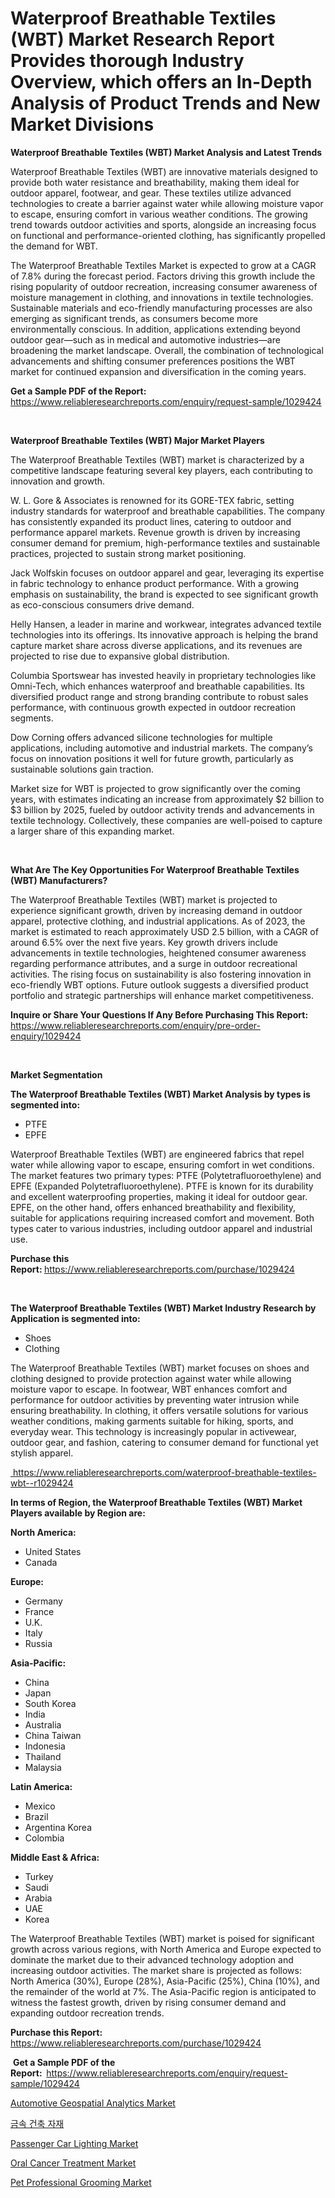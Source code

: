 <p><h1>Waterproof Breathable Textiles (WBT) Market Research Report Provides thorough Industry Overview, which offers an In-Depth Analysis of Product Trends and New Market Divisions</h1></p><p><strong>Waterproof Breathable Textiles (WBT) Market Analysis and Latest Trends</strong></p>
<p><p>Waterproof Breathable Textiles (WBT) are innovative materials designed to provide both water resistance and breathability, making them ideal for outdoor apparel, footwear, and gear. These textiles utilize advanced technologies to create a barrier against water while allowing moisture vapor to escape, ensuring comfort in various weather conditions. The growing trend towards outdoor activities and sports, alongside an increasing focus on functional and performance-oriented clothing, has significantly propelled the demand for WBT.</p><p>The Waterproof Breathable Textiles Market is expected to grow at a CAGR of 7.8% during the forecast period. Factors driving this growth include the rising popularity of outdoor recreation, increasing consumer awareness of moisture management in clothing, and innovations in textile technologies. Sustainable materials and eco-friendly manufacturing processes are also emerging as significant trends, as consumers become more environmentally conscious. In addition, applications extending beyond outdoor gear—such as in medical and automotive industries—are broadening the market landscape. Overall, the combination of technological advancements and shifting consumer preferences positions the WBT market for continued expansion and diversification in the coming years.</p></p>
<p><strong>Get a Sample PDF of the Report:&nbsp;</strong> <a href="https://www.reliableresearchreports.com/enquiry/request-sample/1029424">https://www.reliableresearchreports.com/enquiry/request-sample/1029424</a></p>
<p>&nbsp;</p>
<p><strong>Waterproof Breathable Textiles (WBT) Major Market Players</strong></p>
<p><p>The Waterproof Breathable Textiles (WBT) market is characterized by a competitive landscape featuring several key players, each contributing to innovation and growth.</p><p>W. L. Gore & Associates is renowned for its GORE-TEX fabric, setting industry standards for waterproof and breathable capabilities. The company has consistently expanded its product lines, catering to outdoor and performance apparel markets. Revenue growth is driven by increasing consumer demand for premium, high-performance textiles and sustainable practices, projected to sustain strong market positioning.</p><p>Jack Wolfskin focuses on outdoor apparel and gear, leveraging its expertise in fabric technology to enhance product performance. With a growing emphasis on sustainability, the brand is expected to see significant growth as eco-conscious consumers drive demand.</p><p>Helly Hansen, a leader in marine and workwear, integrates advanced textile technologies into its offerings. Its innovative approach is helping the brand capture market share across diverse applications, and its revenues are projected to rise due to expansive global distribution.</p><p>Columbia Sportswear has invested heavily in proprietary technologies like Omni-Tech, which enhances waterproof and breathable capabilities. Its diversified product range and strong branding contribute to robust sales performance, with continuous growth expected in outdoor recreation segments.</p><p>Dow Corning offers advanced silicone technologies for multiple applications, including automotive and industrial markets. The company’s focus on innovation positions it well for future growth, particularly as sustainable solutions gain traction.</p><p>Market size for WBT is projected to grow significantly over the coming years, with estimates indicating an increase from approximately $2 billion to $3 billion by 2025, fueled by outdoor activity trends and advancements in textile technology. Collectively, these companies are well-poised to capture a larger share of this expanding market.</p></p>
<p>&nbsp;</p>
<p><strong>What Are The Key Opportunities For Waterproof Breathable Textiles (WBT) Manufacturers?</strong></p>
<p><p>The Waterproof Breathable Textiles (WBT) market is projected to experience significant growth, driven by increasing demand in outdoor apparel, protective clothing, and industrial applications. As of 2023, the market is estimated to reach approximately USD 2.5 billion, with a CAGR of around 6.5% over the next five years. Key growth drivers include advancements in textile technologies, heightened consumer awareness regarding performance attributes, and a surge in outdoor recreational activities. The rising focus on sustainability is also fostering innovation in eco-friendly WBT options. Future outlook suggests a diversified product portfolio and strategic partnerships will enhance market competitiveness.</p></p>
<p><strong>Inquire or Share Your Questions If Any Before Purchasing This Report:</strong> <a href="https://www.reliableresearchreports.com/enquiry/pre-order-enquiry/1029424">https://www.reliableresearchreports.com/enquiry/pre-order-enquiry/1029424</a></p>
<p>&nbsp;</p>
<p><strong>Market Segmentation</strong></p>
<p><strong>The Waterproof Breathable Textiles (WBT) Market Analysis by types is segmented into:</strong></p>
<p><ul><li>PTFE</li><li>EPFE</li></ul></p>
<p><p>Waterproof Breathable Textiles (WBT) are engineered fabrics that repel water while allowing vapor to escape, ensuring comfort in wet conditions. The market features two primary types: PTFE (Polytetrafluoroethylene) and EPFE (Expanded Polytetrafluoroethylene). PTFE is known for its durability and excellent waterproofing properties, making it ideal for outdoor gear. EPFE, on the other hand, offers enhanced breathability and flexibility, suitable for applications requiring increased comfort and movement. Both types cater to various industries, including outdoor apparel and industrial use.</p></p>
<p><strong>Purchase this Report:&nbsp;</strong><a href="https://www.reliableresearchreports.com/purchase/1029424">https://www.reliableresearchreports.com/purchase/1029424</a></p>
<p>&nbsp;</p>
<p><strong>The Waterproof Breathable Textiles (WBT) Market Industry Research by Application is segmented into:</strong></p>
<p><ul><li>Shoes</li><li>Clothing</li></ul></p>
<p><p>The Waterproof Breathable Textiles (WBT) market focuses on shoes and clothing designed to provide protection against water while allowing moisture vapor to escape. In footwear, WBT enhances comfort and performance for outdoor activities by preventing water intrusion while ensuring breathability. In clothing, it offers versatile solutions for various weather conditions, making garments suitable for hiking, sports, and everyday wear. This technology is increasingly popular in activewear, outdoor gear, and fashion, catering to consumer demand for functional yet stylish apparel.</p></p>
<p><a href="https://www.reliableresearchreports.com/waterproof-breathable-textiles-wbt--r1029424">&nbsp;https://www.reliableresearchreports.com/waterproof-breathable-textiles-wbt--r1029424</a></p>
<p><strong>In terms of Region, the Waterproof Breathable Textiles (WBT) Market Players available by Region are:</strong></p>
<p>
    <p> <strong> North America: </strong>
        <ul>
            <li>United States</li>
            <li>Canada</li>
        </ul>
        </p> 
    <p> <strong> Europe: </strong>
        <ul>
            <li>Germany</li>
            <li>France</li>
            <li>U.K.</li>
            <li>Italy</li>
            <li>Russia</li>
        </ul>
        </p> 
    <p> <strong> Asia-Pacific: </strong>
        <ul>
            <li>China</li>
            <li>Japan</li>
            <li>South Korea</li>
            <li>India</li>
            <li>Australia</li>
            <li>China Taiwan</li>
            <li>Indonesia</li>
            <li>Thailand</li>
            <li>Malaysia</li>
        </ul>
        </p> 
    <p> <strong> Latin America: </strong>
        <ul>
            <li>Mexico</li>
            <li>Brazil</li>
            <li>Argentina Korea</li>
            <li>Colombia</li>
        </ul>
        </p> 
    <p> <strong> Middle East & Africa: </strong>
        <ul>
            <li>Turkey</li>
            <li>Saudi</li>
            <li>Arabia</li>
            <li>UAE</li>
            <li>Korea</li>
        </ul>
    </p>
    </p>
<p><p>The Waterproof Breathable Textiles (WBT) market is poised for significant growth across various regions, with North America and Europe expected to dominate the market due to their advanced technology adoption and increasing outdoor activities. The market share is projected as follows: North America (30%), Europe (28%), Asia-Pacific (25%), China (10%), and the remainder of the world at 7%. The Asia-Pacific region is anticipated to witness the fastest growth, driven by rising consumer demand and expanding outdoor recreation trends.</p></p>
<p><strong>Purchase this Report: </strong><a href="https://www.reliableresearchreports.com/purchase/1029424">https://www.reliableresearchreports.com/purchase/1029424</a></p>
<p>&nbsp;<strong>Get a Sample PDF of the Report:&nbsp;&nbsp;</strong><a href="https://www.reliableresearchreports.com/enquiry/request-sample/1029424">https://www.reliableresearchreports.com/enquiry/request-sample/1029424</a></p>
<p><strong></strong></p>
<p><p><a href="https://issuu.com/reportprime-2/docs/automotive-geospatial-analytics-mar_9c75c9e175b54b">Automotive Geospatial Analytics Market</a></p><p><a href="https://medium.com/@rekhakhatun65/%EA%B8%88%EC%86%8D-%EA%B1%B4%EC%B6%95-%EC%9E%90%EC%9E%AC-%EC%8B%9C%EC%9E%A5-%EA%B7%9C%EB%AA%A8-%EB%B0%8F-%EC%A0%90%EC%9C%A0%EC%9C%A8-%EB%B6%84%EC%84%9D-%EC%84%B1%EC%9E%A5-%ED%8A%B8%EB%A0%8C%EB%93%9C-%EB%B0%8F-%EC%A0%84%EB%A7%9D-2024-2031-53f436acba69">금속 건축 자재</a></p><p><a href="https://github.com/PeterParrish5/Market-Research-Report-List-6/blob/main/passenger-car-lighting-market.md">Passenger Car Lighting Market</a></p><p><a href="https://www.linkedin.com/pulse/oral-cancer-treatment-market-essentials-key-players-demand-72kvc?trackingId=pyajXZvdS3qqoqetOcJ61w%3D%3D">Oral Cancer Treatment Market</a></p><p><a href="https://medium.com/@candicecromwelld63/strategic-roadmap-global-pet-professional-grooming-market-insights-and-opportunities-2024-2031-8e74d4083e4e">Pet Professional Grooming Market</a></p></p>